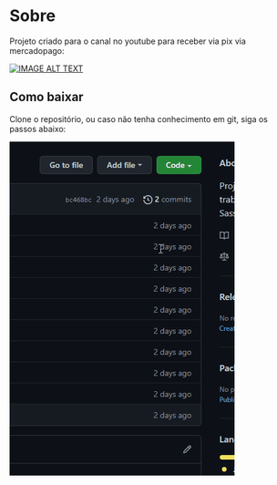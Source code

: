 # Sobre

Projeto criado para o canal no youtube para receber via pix via mercadopago:

[![IMAGE ALT TEXT](https://blog.lojaintegrada.com.br/wp-content/uploads/2020/11/thumb-mercadopago-BF-LI.png)](https://www.youtube.com/watch?v=qJibfYeOP_M&ab_channel=ThiagoSales "[DEV - PHP] - Recebendo via PIX - MERCADO PAGO SDK")


## Como baixar

Clone o repositório, ou caso não tenha conhecimento em git, siga os passos abaixo:

![Screenshot](https://github.com/tsalesproductions/aula-mercadopago-pix/blob/master/download.gif?raw=true)

